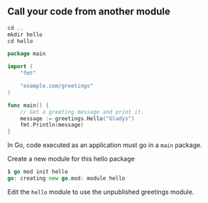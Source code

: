 ## Call your code from another module

```go
cd ..
mkdir hello
cd hello
```

```go
package main

import (
    "fmt"

    "example.com/greetings"
)

func main() {
    // Get a greeting message and print it.
    message := greetings.Hello("Gladys")
    fmt.Println(message)
}
```

In Go, code executed as an application must go in a `main` package.

Create a new module for this hello package



```go
$ go mod init hello
go: creating new go.mod: module hello
```

Edit the `hello` module to use the unpublished greetings module.

